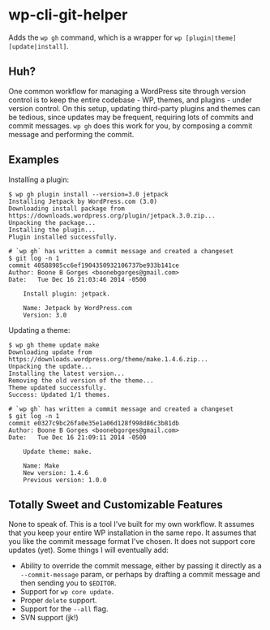 # wp-cli-git-helper

Adds the `wp gh` command, which is a wrapper for `wp [plugin|theme] [update|install]`.

## Huh?

One common workflow for managing a WordPress site through version control is to keep the entire codebase - WP, themes, and plugins - under version control. On this setup, updating third-party plugins and themes can be tedious, since updates may be frequent, requiring lots of commits and commit messages. `wp gh` does this work for you, by composing a commit message and performing the commit.

## Examples

Installing a plugin:

    $ wp gh plugin install --version=3.0 jetpack
    Installing Jetpack by WordPress.com (3.0)
    Downloading install package from https://downloads.wordpress.org/plugin/jetpack.3.0.zip...
    Unpacking the package...
    Installing the plugin...
    Plugin installed successfully.

    # `wp gh` has written a commit message and created a changeset
    $ git log -n 1
    commit 40588985cc6ef1904350932106737be933b141ce
    Author: Boone B Gorges <boonebgorges@gmail.com>
    Date:   Tue Dec 16 21:03:46 2014 -0500

        Install plugin: jetpack.

        Name: Jetpack by WordPress.com
        Version: 3.0

Updating a theme:

    $ wp gh theme update make
    Downloading update from https://downloads.wordpress.org/theme/make.1.4.6.zip...
    Unpacking the update...
    Installing the latest version...
    Removing the old version of the theme...
    Theme updated successfully.
    Success: Updated 1/1 themes.

    # `wp gh` has written a commit message and created a changeset
    $ git log -n 1
    commit e0327c9bc26fa0e35e1a06d128f998d86c3b81db
    Author: Boone B Gorges <boonebgorges@gmail.com>
    Date:   Tue Dec 16 21:09:11 2014 -0500

        Update theme: make.

        Name: Make
        New version: 1.4.6
        Previous version: 1.0.0

## Totally Sweet and Customizable Features

None to speak of. This is a tool I've built for my own workflow. It assumes that you keep your entire WP installation in the same repo. It assumes that you like the commit message format I've chosen. It does not support core updates (yet). Some things I will eventually add:

* Ability to override the commit message, either by passing it directly as a `--commit-message` param, or perhaps by drafting a commit message and then sending you to `$EDITOR`.
* Support for `wp core update`.
* Proper `delete` support.
* Support for the `--all` flag.
* SVN support (jk!)
